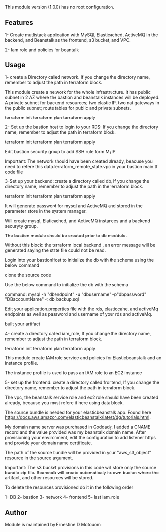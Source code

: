 This module version (1.0.0) has no root configuration.  

 


Features
------------------------------------------------------------------------------------------------------------------------
1- Create mutlistack application with MySQl, Elasticached, ActiveMQ in the backend, and Beanstalk as the frontend, s3 bucket, and VPC.

2- Iam role and policies for beantalk



Usage
------------------------------------------------------------------------------------------------------------------------
1- create a Directory called network. If you change the directory name, remember to adjust the path in terraform block.

This module create a network for the whole infrastructure. It has public subnet in 2 AZ where the bastion and beanstalk instances will be deployed. A private subnet for backend resources; two elastic IP, two nat gateways in the public subnet; route tables for public and private subnets.

terraform init
 terraform plan
 terraform apply


2- Set up the bastion host to login to your RDS: If you change the directory name, remember to adjust the path in terraform block.

 terraform init
 terraform plan
 terraform apply

Edit bastion security group to add SSH rule form MyIP


Important: The network should have been created already, beacuse you need to refere this data.terraform_remote_state.vpc in your bastion main.tf code file

 


3-Set up your backend: create a directory called db, If you change the directory name, remember to adjust the path in the terraform block.

terraform init
 terraform plan
 terraform apply

It will generate password for mysql and ActiveMQ and stored in the parameter store in the system manager.

Will create mysql, Elaticached, and ActiveMQ instances and a backend securyty group.

 

The bastion module should be created prior to db moddule.

Without this block: the terraform local backend , an error message will be generated saying the state file could not be read.


Login into your bastionHost to initialize the db with the schema  using the below command

clone the source code

Use the below command to initialize the db with the schema

command: mysql -h "dbendpoint" -u "dbusername" -p"dbpassword" "DBaccountName" < db_backup.sql

Edit your application.properties file with the rds, elasticcahe, and activeMq endpoints as well as password and username of your rds and activeMq.

built your artifact 

 

4- create a directory called iam_role, If you change the directory name, remember to adjust the path in terraform block.

terraform init
 terraform plan
 terraform apply

This module create IAM role service and policies for Elasticbeanstalk and an instance profile.

The instance profile is used to pass an IAM role to an EC2 instance

 


5- set up the frontend: create a directory called frontend, If you change the directory name, remember to adjust the path in terraform block.

 The vpc, the beanstalk service role and ec2 role should have been created already, because you must refere it here using data block.

 

The source bundle is needed for your elasticbeanstalk app. Found here
https://docs.aws.amazon.com/elasticbeanstalk/latest/dg/tutorials.html.

My domain name server was purchased in Goddady. I added a CNAME record and the value provided was my beanstalk domain name. After provisioning your environment, edit the configuration to add listener https and provide your domain name certificate.

The path of the source bundle will be provided in your "aws_s3_object" resource in the source argument.

Important: The s3 bucket provisions in this code will store only the source bundle zip file. Beanstalk will create automaticaly its own bucket where the artifact, and other resources will be stored. 

 
 To delete the resources provisioned do it in the following order

1- DB
2- bastion
3- network
4- frontend
5- last iam_role

Author 
-----------------------------------------------------------------------------------------------------------
Module is maintained by Ernestine D Motouom


